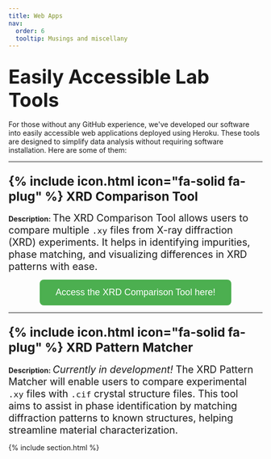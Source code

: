 ```yaml
---
title: Web Apps
nav:
  order: 6
  tooltip: Musings and miscellany
---
```


## <span style="font-size: 1.8em;">Easily Accessible Lab Tools</span>  

For those without any GitHub experience, we've developed our software into easily accessible web applications deployed using Heroku. These tools are designed to simplify data analysis without requiring software installation. Here are some of them:  

---

### <span style="font-size: 1.5em;">{% include icon.html icon="fa-solid fa-plug" %} XRD Comparison Tool</span>  

**Description:** <span style="font-size: 1.4em;">The XRD Comparison Tool allows users to compare multiple `.xy` files from X-ray diffraction (XRD) experiments. It helps in identifying impurities, phase matching, and visualizing differences in XRD patterns with ease.</span>  

<div style="text-align: center;">
  <a href="https://xrd-tool-785a7687ee07.herokuapp.com" target="_blank">
    <button style="padding: 15px 32px; font-size: 18px; background-color: #4CAF50; color: white; border: none; border-radius: 8px; cursor: pointer;">
      Access the XRD Comparison Tool here!
    </button>
  </a>
</div>  

---

### <span style="font-size: 1.5em;">{% include icon.html icon="fa-solid fa-plug" %} XRD Pattern Matcher</span>  

**Description:** <span style="font-size: 1.4em;">*Currently in development!* The XRD Pattern Matcher will enable users to compare experimental `.xy` files with `.cif` crystal structure files. This tool aims to assist in phase identification by matching diffraction patterns to known structures, helping streamline material characterization.</span>  

{% include section.html %}
